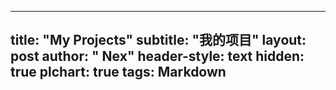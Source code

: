 
---
title: "My Projects"
subtitle: "我的项目"
layout: post
author: " Nex"
header-style: text
hidden: true
plchart: true
tags: Markdown
---

